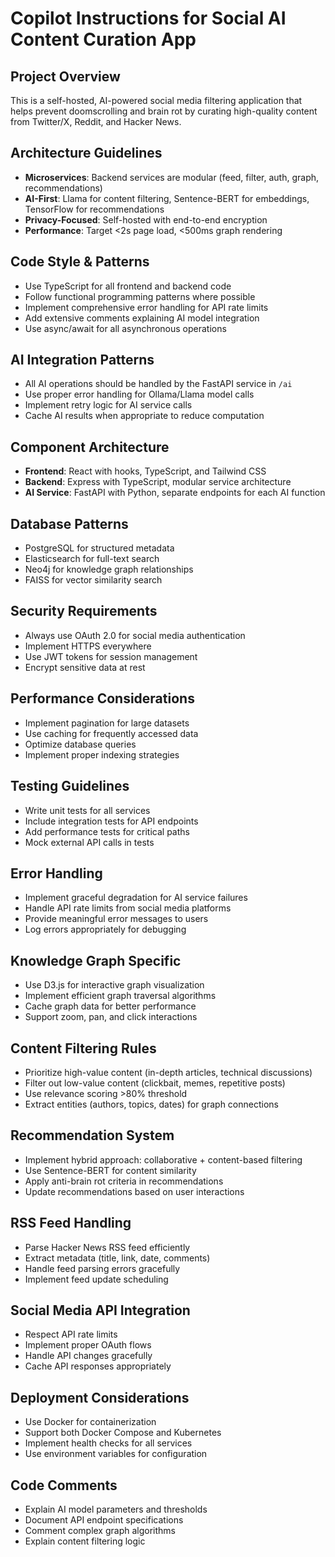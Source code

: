 # Copilot Instructions for Social AI Content Curation App

<!-- Use this file to provide workspace-specific custom instructions to Copilot. For more details, visit https://code.visualstudio.com/docs/copilot/copilot-customization#_use-a-githubcopilotinstructionsmd-file -->

## Project Overview

This is a self-hosted, AI-powered social media filtering application that helps prevent doomscrolling and brain rot by curating high-quality content from Twitter/X, Reddit, and Hacker News.

## Architecture Guidelines

- **Microservices**: Backend services are modular (feed, filter, auth, graph, recommendations)
- **AI-First**: Llama for content filtering, Sentence-BERT for embeddings, TensorFlow for recommendations
- **Privacy-Focused**: Self-hosted with end-to-end encryption
- **Performance**: Target <2s page load, <500ms graph rendering

## Code Style & Patterns

- Use TypeScript for all frontend and backend code
- Follow functional programming patterns where possible
- Implement comprehensive error handling for API rate limits
- Add extensive comments explaining AI model integration
- Use async/await for all asynchronous operations

## AI Integration Patterns

- All AI operations should be handled by the FastAPI service in `/ai`
- Use proper error handling for Ollama/Llama model calls
- Implement retry logic for AI service calls
- Cache AI results when appropriate to reduce computation

## Component Architecture

- **Frontend**: React with hooks, TypeScript, and Tailwind CSS
- **Backend**: Express with TypeScript, modular service architecture
- **AI Service**: FastAPI with Python, separate endpoints for each AI function

## Database Patterns

- PostgreSQL for structured metadata
- Elasticsearch for full-text search
- Neo4j for knowledge graph relationships
- FAISS for vector similarity search

## Security Requirements

- Always use OAuth 2.0 for social media authentication
- Implement HTTPS everywhere
- Use JWT tokens for session management
- Encrypt sensitive data at rest

## Performance Considerations

- Implement pagination for large datasets
- Use caching for frequently accessed data
- Optimize database queries
- Implement proper indexing strategies

## Testing Guidelines

- Write unit tests for all services
- Include integration tests for API endpoints
- Add performance tests for critical paths
- Mock external API calls in tests

## Error Handling

- Implement graceful degradation for AI service failures
- Handle API rate limits from social media platforms
- Provide meaningful error messages to users
- Log errors appropriately for debugging

## Knowledge Graph Specific

- Use D3.js for interactive graph visualization
- Implement efficient graph traversal algorithms
- Cache graph data for better performance
- Support zoom, pan, and click interactions

## Content Filtering Rules

- Prioritize high-value content (in-depth articles, technical discussions)
- Filter out low-value content (clickbait, memes, repetitive posts)
- Use relevance scoring >80% threshold
- Extract entities (authors, topics, dates) for graph connections

## Recommendation System

- Implement hybrid approach: collaborative + content-based filtering
- Use Sentence-BERT for content similarity
- Apply anti-brain rot criteria in recommendations
- Update recommendations based on user interactions

## RSS Feed Handling

- Parse Hacker News RSS feed efficiently
- Extract metadata (title, link, date, comments)
- Handle feed parsing errors gracefully
- Implement feed update scheduling

## Social Media API Integration

- Respect API rate limits
- Implement proper OAuth flows
- Handle API changes gracefully
- Cache API responses appropriately

## Deployment Considerations

- Use Docker for containerization
- Support both Docker Compose and Kubernetes
- Implement health checks for all services
- Use environment variables for configuration

## Code Comments

- Explain AI model parameters and thresholds
- Document API endpoint specifications
- Comment complex graph algorithms
- Explain content filtering logic

